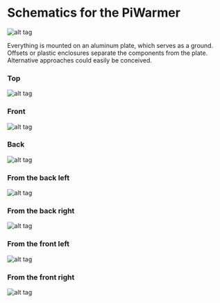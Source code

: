 # Schematics for the PiWarmer

![alt tag](https://github.com/jimrybarski/piwarmer/blob/master/schematics/wiring.png)

Everything is mounted on an aluminum plate, which serves as a ground. Offsets or plastic enclosures separate the
components from the plate. Alternative approaches could easily be conceived.

### Top
![alt tag](https://github.com/jimrybarski/piwarmer/blob/master/schematics/top.jpg)
### Front
![alt tag](https://github.com/jimrybarski/piwarmer/blob/master/schematics/front.jpg)
### Back
![alt tag](https://github.com/jimrybarski/piwarmer/blob/master/schematics/back.jpg)
### From the back left
![alt tag](https://github.com/jimrybarski/piwarmer/blob/master/schematics/from_back_left.jpg)
### From the back right
![alt tag](https://github.com/jimrybarski/piwarmer/blob/master/schematics/from_back_right.jpg)
### From the front left
![alt tag](https://github.com/jimrybarski/piwarmer/blob/master/schematics/from_front_left.jpg)
### From the front right
![alt tag](https://github.com/jimrybarski/piwarmer/blob/master/schematics/from_front_right.jpg)